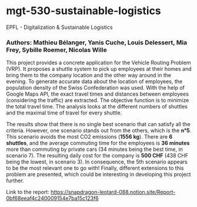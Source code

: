 # mgt-530-sustainable-logistics
EPFL - Digitalization &amp; Sustainable Logistics

### Authors: Mathieu Bélanger, Yanis Cuche, Louis Delessert, Mia Frey, Sybille Roemer, Nicolas Wille

This project provides a concrete application for the Vehicle Routing Problem (VRP). It proposes a shuttle system to pick up employees at their homes and bring them to the company location and the other way around in the evening. To generate accurate data about the location of employees, the population density of the Swiss Confederation was used. With the help of Google Maps API, the exact travel times and distances between employees (considering the traffic) are extracted. The objective function is to minimize the total travel time. The analysis looks at the different numbers of shuttles and the maximal time of travel for every shuttle. 

The results show that there is no single best scenario that can satisfy all the criteria. However, one scenario stands out from the others, which is the **n°5**. This scenario avoids the most CO2 emissions (**1556 kg**). There are **6 shuttles**, and the average commuting time for the employees is **36 minutes** more than commuting by private cars (34 minutes being the best time, in scenario 7). The resulting daily cost for the company is **500 CHF** (438 CHF being the lowest, in scenario 3). In consequence, the 5th scenario appears to be the most relevant one to go with! Finally, different extensions to this problem are presented, which could be interesting in developing this project further.

Link to the report: https://snapdragon-leotard-088.notion.site/Report-0bf68eeaf4c240009154e7ba15c123f6 
